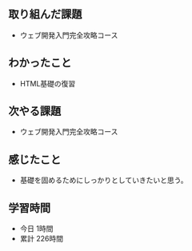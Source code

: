 ## 取り組んだ課題
- ウェブ開発入門完全攻略コース
## わかったこと
- HTML基礎の復習
## 次やる課題
- ウェブ開発入門完全攻略コース
## 感じたこと
- 基礎を固めるためにしっかりとしていきたいと思う。
## 学習時間
- 今日 1時間
- 累計 226時間
